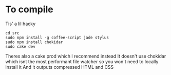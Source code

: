 # To compile
Tis' a lil hacky

    cd src
    sudo npm install -g coffee-script jade stylus
    sudo npm install chokidar
    sudo cake dev

Theres also a cake prod which I recommend instead 
It doesn't use chokidar which isnt the most performant file watcher so you won't need to locally install it
And it outputs compressed HTML and CSS
